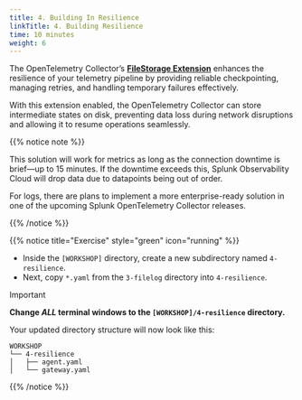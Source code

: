 ```yaml
---
title: 4. Building In Resilience
linkTitle: 4. Building Resilience
time: 10 minutes
weight: 6
---
```


The OpenTelemetry Collector’s [**FileStorage Extension**](https://github.com/open-telemetry/opentelemetry-collector-contrib/blob/19bc7d6ee854c0c1b5c97d8d348e5b9d1199e8aa/extension/storage/filestorage/README.md) enhances the resilience of your telemetry pipeline by providing reliable checkpointing, managing retries, and handling temporary failures effectively.  

With this extension enabled, the OpenTelemetry Collector can store intermediate states on disk, preventing data loss during network disruptions and allowing it to resume operations seamlessly.

{{% notice note %}}

This solution will work for metrics as long as the connection downtime is brief—up to 15 minutes. If the downtime exceeds this, Splunk Observability Cloud will drop data due to datapoints being out of order.

For logs, there are plans to implement a more enterprise-ready solution in one of the upcoming Splunk OpenTelemetry Collector releases.

{{% /notice %}}

{{% notice title="Exercise" style="green" icon="running" %}}

- Inside the `[WORKSHOP]` directory, create a new subdirectory named `4-resilience`.
- Next, copy `*.yaml` from the `3-filelog` directory into `4-resilience`.

> [!IMPORTANT]
> **Change _ALL_ terminal windows to the `[WORKSHOP]/4-resilience` directory.**

Your updated directory structure will now look like this:

```text { title="Updated Directory Structure" }
WORKSHOP
└── 4-resilience
│   ├── agent.yaml
│   └── gateway.yaml
```

{{% /notice %}}
